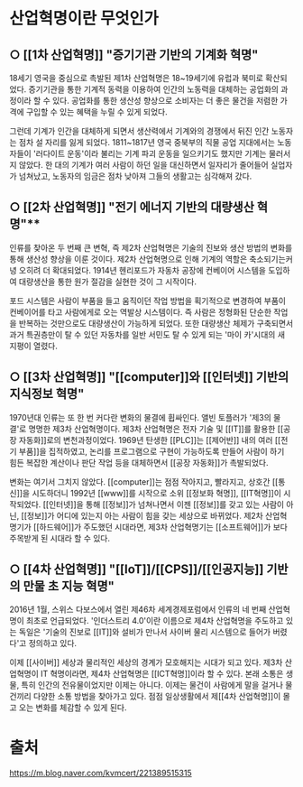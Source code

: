 # 산업혁명이란 무엇인가
## ○ [[1차 산업혁명]] **"증기기관 기반의 기계화 혁명"**  
18세기 영국을 중심으로 촉발된 제1차 산업혁명은 18~19세기에 유럽과 북미로 확산되었다.
증기기관을 통한 기계적 동력을 이용하여 인간의 노동력을 대체하는 공업화의 과정이라 할 수 있다.
공업화를 통한 생산성 향상으로 소비자는 더 좋은 물건을 저렴한 가격에 구입할 수 있는 혜택을 누릴 수 있게 되었다.  
  
그런데 기계가 인간을 대체하게 되면서 생산력에서 기계와의 경쟁에서 뒤진 인간 노동자는 점차 설 자리를 잃게 되었다.
1811~1817년 영국 중북부의 직물 공업 지대에서는 노동자들이 '러다이트 운동'이라 불리는 기계 파괴 운동을 일으키기도 했지만 기계는 물러서지 않았다.
한 대의 기계가 여러 사람이 하던 일을 대신하면서 일자리가 줄어들어 실업자가 넘쳐났고, 노동자의 임금은 점차 낮아져 그들의 생활고는 심각해져 갔다.  
## ○ [[2차 산업혁명]] "전기 에너지 기반의 대량생산 혁명"**  
인류를 찾아온 두 번째 큰 변혁, 즉 제2차 산업혁명은 기술의 진보와 생산 방법의 변화를 통해 생산성 향상을 이룬 것이다.
제2차 산업혁명으로 인해 기계의 역할은 축소되기는커녕 오히려 더 확대되었다.
1914년 헨리포드가 자동차 공장에 컨베이어 시스템을 도입하여 대량생산을 통한 원가 절감을 실현한 것이 그 시작이다.  
  
포드 시스템은 사람이 부품을 들고 움직이던 작업 방법을 획기적으로 변경하여 부품이 컨베이어를 타고 사람에게로 오는 역발상 시스템이다.
즉 사람은 정형화된 단순한 작업을 반복하는 것만으로도 대량생산이 가능하게 되었다.
또한 대량생산 체제가 구축되면서 과거 특권층만이 탈 수 있던 자동차를 일반 서민도 탈 수 있게 되는 '마이 카'시대의 새 지평이 열렸다.  
## ○ [[3차 산업혁명]] **"[[computer]]와 [[인터넷]] 기반의 지식정보 혁명"**  
1970년대 인류는 또 한 번 커다란 변화의 물결에 휩싸인다.
앨빈 토플러가 '제3의 물결'로 명명한 제3차 산업혁명이다.
제3차 산업혁명은 전자 기술 및 [[IT]]를 활용한 [[공장 자동화]]로의 변천과정이었다.
1969년 탄생한 [[PLC]]는 [[제어반]] 내의 여러 [[전기 부품]]을 집적하였고, 논리를 프로그램으로 구현이 가능하도록 만들어 사람이 하기 힘든 복잡한 계산이나 판단 작업 등을 대체하면서 [[공장 자동화]]가 촉발되었다.  
  
변화는 여기서 그치지 않았다. [[computer]]는 점점 작아지고, 빨라지고, 상호간 [[통신]]을 시도하더니 1992년 [[www]]를 시작으로 소위 [[정보화 혁명]], [[IT혁명]]이 시작되었다.
[[인터넷]]을 통해 [[정보]]가 넘쳐나면서 이젠 [[정보]]를 갖고 있는 사람이 아닌, [[정보]]가 어디에 있는지 아는 사람이 힘을 갖는 세상으로 바뀌었다.
제2차 산업혁명기가 [[하드웨어]]가 주도했던 시대라면, 제3차 산업혁명기는 [[소프트웨어]]가 보다 주목받게 된 시대라 할 수 있다.
## ○ [[4차 산업혁명]] **"[[IoT]]/[[CPS]]/[[인공지능]] 기반의 만물 초 지능 혁명"**  
2016년 1월, 스위스 다보스에서 열린 제46차 세계경제포럼에서 인류의 네 번째 산업혁명이 최초로 언급되었다.
'인더스트리 4.0'이란 이름으로 제4차 산업혁명을 주도하고 있는 독일은 '기술의 진보로 [[IT]]와 설비가 만나서 사이버 물리 시스템으로 들어가 버렸다'고 정의하고 있다.  
  
이제 [[사이버]] 세상과 물리적인 세상의 경계가 모호해지는 시대가 되고 있다.
제3차 산업혁명이 IT 혁명이라면, 제4차 산업혁명은 [[ICT혁명]]이라 할 수 있다.
본래 소통은 생물, 특히 인간의 전유물이었지만 이제는 아니다.
이제는 물건이 사람에게 말을 걸거나 물건끼리 다양한 소통 방법을 찾아가고 있다.
점점 일상생활에서 제[[4차 산업혁명]]이 몰고 오는 변화를 체감할 수 있게 된다.
# 출처
https://m.blog.naver.com/kvmcert/221389515315